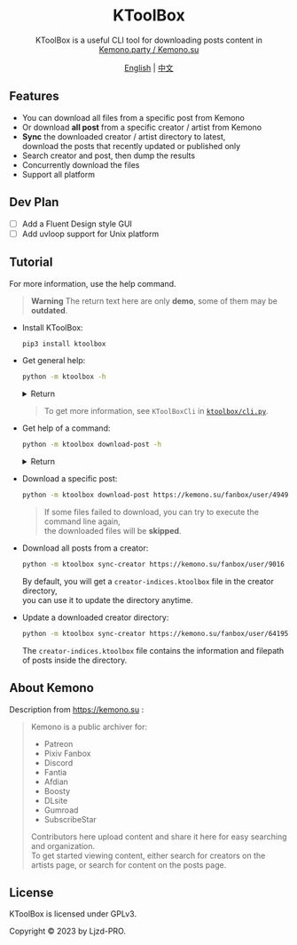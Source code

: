 <h1 align="center">
  KToolBox
</h1>

<p align="center">
  KToolBox is a useful CLI tool for downloading posts content in
  <a href="https://kemono.su/">Kemono.party / Kemono.su</a>
</p>

<p align="center">
    <a href="./README.md">English</a> | <a href="./README_zh-CN.md">中文</a>
</p>

## Features

- You can download all files from a specific post from Kemono
- Or download **all post** from a specific creator / artist from Kemono
- **Sync** the downloaded creator / artist directory to latest, \
  download the posts that recently updated or published only
- Search creator and post, then dump the results
- Concurrently download the files
- Support all platform

## Dev Plan

- [ ] Add a Fluent Design style GUI
- [ ] Add uvloop support for Unix platform

## Tutorial

For more information, use the help command.

> **Warning**
> The return text here are only **demo**, some of them may be **outdated**.

- Install KToolBox:
    ```bash
    pip3 install ktoolbox
    ```
  
- Get general help:
    ```bash
    python -m ktoolbox -h
    ```
    <details>
    <summary>Return</summary>
      <pre>
        <code>
  INFO: Showing help with the command '__main__.py -- --help'.
  <br>
  NAME
      __main__.py
  <br>
  SYNOPSIS
      __main__.py COMMAND | -
  <br>
  COMMANDS
      COMMAND is one of the following:
  <br>
     download_post
       Download a specific post
  <br>
     ...
  <br>
     sync_creator
       Sync all posts from a creator
  <br>
     version
       Show KToolBox version
        </code>
      </pre>
    </details>

  > To get more information, see `KToolBoxCli` in [`ktoolbox/cli.py`](ktoolbox/cli.py).

- Get help of a command:
    ```bash
    python -m ktoolbox download-post -h
    ```
    <details>
    <summary>Return</summary>
      <pre>
        <code>
  NAME
      __main__.py sync-creator - Sync all posts from a creator
  <br>
  SYNOPSIS
      __main__.py sync-creator &lt;flags>
  <br>
  DESCRIPTION
      You can update the directory anytime after download finished, such as to update after creator published new posts.
      * If `update_from` was provided, it should be located **inside the creator directory**.
  <br>
  FLAGS
      -u, --url=URL
          Type: Optional[str]
          Default: None
          The post URL
      ...
        </code>
      </pre>
    </details>
  

- Download a specific post:
    ```bash
    python -m ktoolbox download-post https://kemono.su/fanbox/user/49494721/post/6608808
    ```
  
  > If some files failed to download, you can try to execute the command line again, \
  > the downloaded files will be **skipped**.

- Download all posts from a creator:
    ```bash
    python -m ktoolbox sync-creator https://kemono.su/fanbox/user/9016
    ```
  
  By default, you will get a `creator-indices.ktoolbox` file in the creator directory, \
  you can use it to update the directory anytime.
  

- Update a downloaded creator directory:
    ```bash
    python -m ktoolbox sync-creator https://kemono.su/fanbox/user/641955 --update-with=./xxx/creator-indices.ktoolbox
    ```
  
  The `creator-indices.ktoolbox` file contains the information and filepath of posts inside the directory.  

## About Kemono

Description from https://kemono.su :

> Kemono is a public archiver for:
>  
> - Patreon
> - Pixiv Fanbox
> - Discord
> - Fantia
> - Afdian
> - Boosty
> - DLsite
> - Gumroad
> - SubscribeStar
> 
> Contributors here upload content and share it here for easy searching and organization. \
> To get started viewing content, either search for creators on the artists page, or search for content on the posts page.

## License

KToolBox is licensed under GPLv3.

Copyright © 2023 by Ljzd-PRO.
